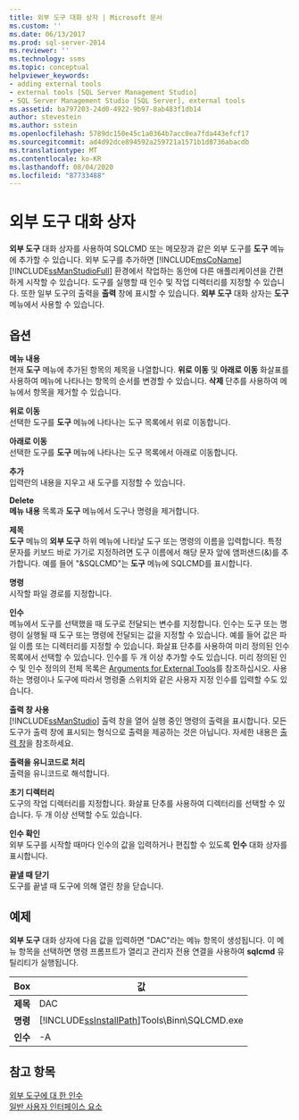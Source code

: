 ```yaml
---
title: 외부 도구 대화 상자 | Microsoft 문서
ms.custom: ''
ms.date: 06/13/2017
ms.prod: sql-server-2014
ms.reviewer: ''
ms.technology: ssms
ms.topic: conceptual
helpviewer_keywords:
- adding external tools
- external tools [SQL Server Management Studio]
- SQL Server Management Studio [SQL Server], external tools
ms.assetid: ba797203-24d0-4922-9b97-8ab483f1db14
author: stevestein
ms.author: sstein
ms.openlocfilehash: 5789dc150e45c1a0364b7acc0ea7fda443efcf17
ms.sourcegitcommit: ad4d92dce894592a259721a1571b1d8736abacdb
ms.translationtype: MT
ms.contentlocale: ko-KR
ms.lasthandoff: 08/04/2020
ms.locfileid: "87733488"
---
```

# <a name="external-tools-dialog-box"></a>외부 도구 대화 상자
  **외부 도구** 대화 상자를 사용하여 SQLCMD 또는 메모장과 같은 외부 도구를 **도구** 메뉴에 추가할 수 있습니다. 외부 도구를 추가하면 [!INCLUDE[msCoName](../includes/msconame-md.md)] [!INCLUDE[ssManStudioFull](../includes/ssmanstudiofull-md.md)] 환경에서 작업하는 동안에 다른 애플리케이션을 간편하게 시작할 수 있습니다. 도구를 실행할 때 인수 및 작업 디렉터리를 지정할 수 있습니다. 또한 일부 도구의 출력을 **출력** 창에 표시할 수 있습니다. **외부 도구** 대화 상자는 **도구** 메뉴에서 사용할 수 있습니다.  
  
## <a name="options"></a>옵션  
 **메뉴 내용**  
 현재 **도구** 메뉴에 추가된 항목의 제목을 나열합니다. **위로 이동** 및 **아래로 이동** 화살표를 사용하여 메뉴에 나타나는 항목의 순서를 변경할 수 있습니다. **삭제** 단추를 사용하여 메뉴에서 항목을 제거할 수 있습니다.  
  
 **위로 이동**  
 선택한 도구를 **도구** 메뉴에 나타나는 도구 목록에서 위로 이동합니다.  
  
 **아래로 이동**  
 선택한 도구를 **도구** 메뉴에 나타나는 도구 목록에서 아래로 이동합니다.  
  
 **추가**  
 입력란의 내용을 지우고 새 도구를 지정할 수 있습니다.  
  
 **Delete**  
 **메뉴 내용** 목록과 **도구** 메뉴에서 도구나 명령을 제거합니다.  
  
 **제목**  
 **도구** 메뉴의 **외부 도구** 하위 메뉴에 나타날 도구 또는 명령의 이름을 입력합니다. 특정 문자를 키보드 바로 가기로 지정하려면 도구 이름에서 해당 문자 앞에 앰퍼샌드(&)를 추가합니다. 예를 들어 "&SQLCMD"는 **도구** 메뉴에 SQLCMD를 표시합니다.  
  
 **명령**  
 시작할 파일 경로를 지정합니다.  
  
 **인수**  
 메뉴에서 도구를 선택했을 때 도구로 전달되는 변수를 지정합니다. 인수는 도구 또는 명령이 실행될 때 도구 또는 명령에 전달되는 값을 지정할 수 있습니다. 예를 들어 값은 파일 이름 또는 디렉터리를 지정할 수 있습니다. 화살표 단추를 사용하여 미리 정의된 인수 목록에서 선택할 수 있습니다. 인수를 두 개 이상 추가할 수도 있습니다. 미리 정의된 인수 및 인수 정의의 전체 목록은 [Arguments for External Tools](menu-help/external-tools.md)를 참조하십시오. 사용하는 명령이나 도구에 따라서 명령줄 스위치와 같은 사용자 지정 인수를 입력할 수도 있습니다.  
  
 **출력 창 사용**  
 [!INCLUDE[ssManStudio](../includes/ssmanstudio-md.md)] 출력 창을 열어 실행 중인 명령의 출력을 표시합니다. 모든 도구가 출력 창에 표시되는 형식으로 출력을 제공하는 것은 아닙니다. 자세한 내용은 [출력 창](../relational-databases/scripting/transact-sql-debugger-output-window.md)을 참조하세요.  
  
 **출력을 유니코드로 처리**  
 출력을 유니코드로 해석합니다.  
  
 **초기 디렉터리**  
 도구의 작업 디렉터리를 지정합니다. 화살표 단추를 사용하여 디렉터리를 선택할 수 있습니다. 두 개 이상 선택할 수도 있습니다.  
  
 **인수 확인**  
 외부 도구를 시작할 때마다 인수의 값을 입력하거나 편집할 수 있도록 **인수** 대화 상자를 표시합니다.  
  
 **끝낼 때 닫기**  
 도구를 끝낼 때 도구에 의해 열린 창을 닫습니다.  
  
## <a name="example"></a>예제  
 **외부 도구** 대화 상자에 다음 값을 입력하면 "DAC"라는 메뉴 항목이 생성됩니다. 이 메뉴 항목을 선택하면 명령 프롬프트가 열리고 관리자 전용 연결을 사용하여 **sqlcmd** 유틸리티가 실행됩니다.  
  
|Box|값|  
|---------|-----------|  
|**제목**|DAC|  
|**명령**|[!INCLUDE[ssInstallPath](../includes/ssinstallpath-md.md)]Tools\Binn\SQLCMD.exe|  
|**인수**|-A|  
  
## <a name="see-also"></a>참고 항목  
 [외부 도구에 대 한 인수](menu-help/external-tools.md)   
 [일반 사용자 인터페이스 요소](general-user-interface-elements.md)  
  
  

